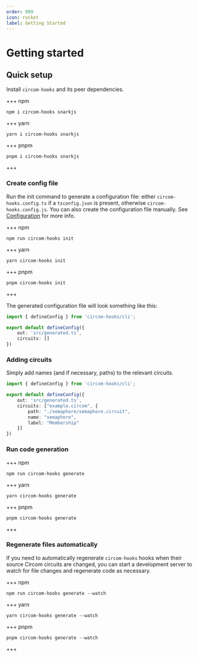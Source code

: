 ```yaml
---
order: 999
icon: rocket
label: Getting Started
---
```


# Getting started

## Quick setup
Install `circom-hooks` and its peer dependencies.

+++ npm
```shell
npm i circom-hooks snarkjs
```
+++ yarn
```shell
yarn i circom-hooks snarkjs
```
+++ pnpm
```shell
pnpm i circom-hooks snarkjs
```
+++

### Create config file
Run the init command to generate a configuration file: either `circom-hooks.config.ts` if a `tsconfig.json` is present,
otherwise `circom-hooks.config.js`. You can also create the configuration file manually. See [Configuration](/guides/configuration)
for more info.

+++ npm
```shell
npm run circom-hooks init
```
+++ yarn
```shell
yarn circom-hooks init
```
+++ pnpm
```shell
pnpm circom-hooks init
```
+++

The generated configuration file will look something like this:
```typescript
import { defineConfig } from 'circom-hooks/cli';

export default defineConfig({
    out: 'src/generated.ts',
    circuits: []
})
```

### Adding circuits
Simply add names (and if necessary, paths) to the relevant circuits.
```typescript
import { defineConfig } from 'circom-hooks/cli';

export default defineConfig({
    out: 'src/generated.ts',
    circuits: ["example.circom", {
        path: "./semaphore/semaphore.circuit",
        name: "semaphore",
        label: "Membership"
    }]
})
```

### Run code generation
+++ npm
```shell
npm run circom-hooks generate
```
+++ yarn
```shell
yarn circom-hooks generate
```
+++ pnpm
```shell
pnpm circom-hooks generate
```
+++

### Regenerate files automatically
If you need to automatically regenerate `circom-hooks` hooks when their source Circom circuits are changed, you can start a development server to watch for file changes and regenerate code as necessary.

+++ npm
```shell
npm run circom-hooks generate --watch
```
+++ yarn
```shell
yarn circom-hooks generate --watch
```
+++ pnpm
```shell
pnpm circom-hooks generate --watch
```
+++
